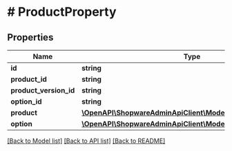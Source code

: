 # # ProductProperty

## Properties

Name | Type | Description | Notes
------------ | ------------- | ------------- | -------------
**id** | **string** |  | [optional]
**product_id** | **string** |  |
**product_version_id** | **string** |  | [optional]
**option_id** | **string** |  |
**product** | [**\OpenAPI\ShopwareAdminApiClient\Model\Product**](Product.md) |  | [optional]
**option** | [**\OpenAPI\ShopwareAdminApiClient\Model\PropertyGroupOption**](PropertyGroupOption.md) |  | [optional]

[[Back to Model list]](../../README.md#models) [[Back to API list]](../../README.md#endpoints) [[Back to README]](../../README.md)
